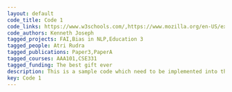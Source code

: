```yaml
---
layout: default
code_title: Code 1
code_links: https://www.w3schools.com/,https://www.mozilla.org/en-US/exp/
code_authors: Kenneth Joseph
tagged_projects: FAI,Bias in NLP,Education 3
tagged_people: Atri Rudra
tagged_publications: Paper3,PaperA
tagged_courses: AAA101,CSE331
tagged_funding: The best gift ever
description: This is a sample code which need to be implemented into the research project. We can tag projects!
key: Code 1
---
```

